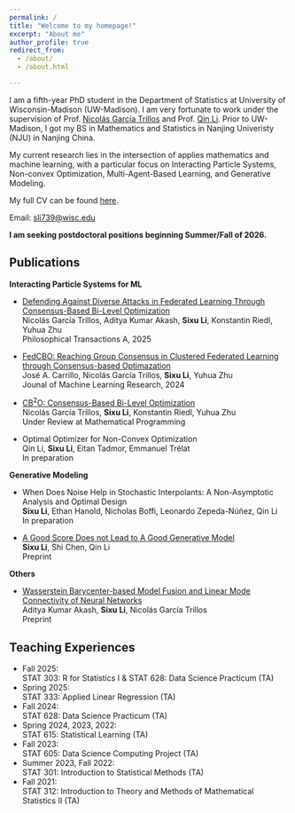 ```yaml
---
permalink: /
title: "Welcome to my homepage!"
excerpt: "About me"
author_profile: true
redirect_from: 
  - /about/
  - /about.html

---
```


<!-- Add MathJax in the <head> section -->
<script id="MathJax-script" async src="https://cdn.jsdelivr.net/npm/mathjax@3/es5/tex-mml-chtml.js"></script>

I am a fifth-year PhD student in the Department of Statistics at University of Wisconsin-Madison (UW-Madison). 
I am very fortunate to work under the supervision of Prof. [Nicolás García Trillos](https://www.nicolasgarciat.com/) and Prof. [Qin Li](https://sites.google.com/view/qinlimadison/home?authuser=0). 
Prior to UW-Madison, I got my BS in Mathematics and Statistics in Nanjing Univeristy (NJU) in Nanjing China. 

My current research lies in the intersection of applies mathematics and machine learning, with a particular focus on
Interacting Particle Systems, Non-convex Optimization, Multi-Agent-Based Learning, and Generative Modeling.

My full CV can be found [here](https://SixuLi.github.io/files/Sixu_Li_CV.pdf).

Email: sli739@wisc.edu

**I am seeking postdoctoral positions beginning Summer/Fall of 2026.**



Publications
------
**Interacting Particle Systems for ML**
- [Defending Against Diverse Attacks in Federated Learning Through Consensus-Based Bi-Level Optimization](https://royalsocietypublishing.org/doi/full/10.1098/rsta.2024.0235)\
  Nicolás García Trillos, Aditya Kumar Akash, **Sixu Li**, Konstantin Riedl, Yuhua Zhu\
  Philosophical Transactions A, 2025

- [FedCBO: Reaching Group Consensus in Clustered Federated Learning through Consensus-based Optimazation](https://www.jmlr.org/papers/v25/23-0764.html)\
  José A. Carrillo, Nicolás García Trillos, **Sixu Li**, Yuhua Zhu\
  Jounal of Machine Learning Research, 2024

- [CB<sup>2</sup>O: Consensus-Based Bi-Level Optimization](https://www.arxiv.org/abs/2411.13394)\
  Nicolás García Trillos, **Sixu Li**, Konstantin Riedl, Yuhua Zhu\
  Under Review at Mathematical Programming

- Optimal Optimizer for Non-Convex Optimization\
  Qin Li, **Sixu Li**, Eitan Tadmor, Emmanuel Trélat\
  In preparation
  

**Generative Modeling**
- When Does Noise Help in Stochastic Interpolants: A Non-Asymptotic Analysis and Optimal Design\
  **Sixu Li**, Ethan Hanold, Nicholas Boffi, Leonardo Zepeda-Núñez, Qin Li\
  In preparation
  
- [A Good Score Does not Lead to A Good Generative Model](https://arxiv.org/abs/2401.04856)\
  **Sixu Li**, Shi Chen, Qin Li\
  Preprint

  

**Others**
- [Wasserstein Barycenter-based Model Fusion and Linear Mode Connectivity of Neural Networks](https://arxiv.org/abs/2210.06671)\
  Aditya Kumar Akash, **Sixu Li**, Nicolás García Trillos\
  Preprint


Teaching Experiences
------
- Fall 2025:\
  STAT 303: R for Statistics I & STAT 628: Data Science Practicum (TA)
- Spring 2025:\
  STAT 333: Applied Linear Regression (TA)
- Fall 2024:\
  STAT 628: Data Science Practicum (TA)
- Spring 2024, 2023, 2022:\
  STAT 615: Statistical Learning (TA)
- Fall 2023:\
  STAT 605: Data Science Computing Project (TA)
- Summer 2023, Fall 2022:\
  STAT 301: Introduction to Statistical Methods (TA)
- Fall 2021:\
  STAT 312: Introduction to Theory and Methods of Mathematical Statistics II (TA)

